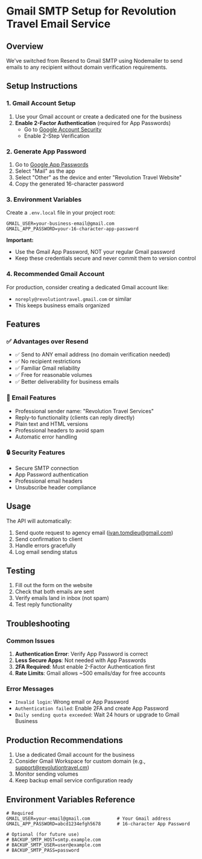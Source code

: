 # Gmail SMTP Setup for Revolution Travel Email Service

## Overview
We've switched from Resend to Gmail SMTP using Nodemailer to send emails to any recipient without domain verification requirements.

## Setup Instructions

### 1. Gmail Account Setup
1. Use your Gmail account or create a dedicated one for the business
2. **Enable 2-Factor Authentication** (required for App Passwords)
   - Go to [Google Account Security](https://myaccount.google.com/security)
   - Enable 2-Step Verification

### 2. Generate App Password
1. Go to [Google App Passwords](https://myaccount.google.com/apppasswords)
2. Select "Mail" as the app
3. Select "Other" as the device and enter "Revolution Travel Website"
4. Copy the generated 16-character password

### 3. Environment Variables
Create a `.env.local` file in your project root:

```env
GMAIL_USER=your-business-email@gmail.com
GMAIL_APP_PASSWORD=your-16-character-app-password
```

**Important:** 
- Use the Gmail App Password, NOT your regular Gmail password
- Keep these credentials secure and never commit them to version control

### 4. Recommended Gmail Account
For production, consider creating a dedicated Gmail account like:
- `noreply@revolutiontravel.gmail.com` or similar
- This keeps business emails organized

## Features

### ✅ Advantages over Resend
- ✅ Send to ANY email address (no domain verification needed)
- ✅ No recipient restrictions
- ✅ Familiar Gmail reliability
- ✅ Free for reasonable volumes
- ✅ Better deliverability for business emails

### 📧 Email Features
- Professional sender name: "Revolution Travel Services"
- Reply-to functionality (clients can reply directly)
- Plain text and HTML versions
- Professional headers to avoid spam
- Automatic error handling

### 🔒 Security Features
- Secure SMTP connection
- App Password authentication
- Professional email headers
- Unsubscribe header compliance

## Usage
The API will automatically:
1. Send quote request to agency email (ivan.tomdieu@gmail.com)
2. Send confirmation to client
3. Handle errors gracefully
4. Log email sending status

## Testing
1. Fill out the form on the website
2. Check that both emails are sent
3. Verify emails land in inbox (not spam)
4. Test reply functionality

## Troubleshooting

### Common Issues
1. **Authentication Error**: Verify App Password is correct
2. **Less Secure Apps**: Not needed with App Passwords
3. **2FA Required**: Must enable 2-Factor Authentication first
4. **Rate Limits**: Gmail allows ~500 emails/day for free accounts

### Error Messages
- `Invalid login`: Wrong email or App Password
- `Authentication failed`: Enable 2FA and create App Password
- `Daily sending quota exceeded`: Wait 24 hours or upgrade to Gmail Business

## Production Recommendations
1. Use a dedicated Gmail account for the business
2. Consider Gmail Workspace for custom domain (e.g., support@revolutiontravel.cm)
3. Monitor sending volumes
4. Keep backup email service configuration ready

## Environment Variables Reference
```env
# Required
GMAIL_USER=your-email@gmail.com          # Your Gmail address
GMAIL_APP_PASSWORD=abcd1234efgh5678      # 16-character App Password

# Optional (for future use)
# BACKUP_SMTP_HOST=smtp.example.com
# BACKUP_SMTP_USER=user@example.com
# BACKUP_SMTP_PASS=password
```
